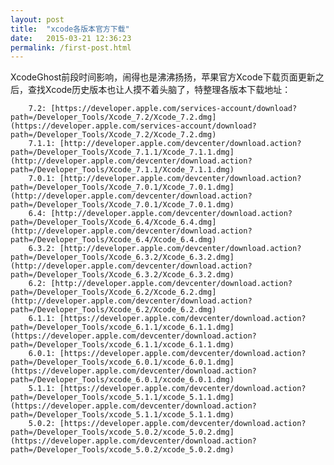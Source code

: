 ```yaml
---
layout: post
title:  "xcode各版本官方下载"
date:   2015-03-21 12:36:23
permalink: /first-post.html
---
```

XcodeGhost前段时间影响，闹得也是沸沸扬扬，苹果官方Xcode下载页面更新之后，查找Xcode历史版本也让人摸不着头脑了，特整理各版本下载地址：

    
        7.2: [https://developer.apple.com/services-account/download?path=/Developer_Tools/Xcode_7.2/Xcode_7.2.dmg](https://developer.apple.com/services-account/download?path=/Developer_Tools/Xcode_7.2/Xcode_7.2.dmg)
        7.1.1: [http://developer.apple.com/devcenter/download.action?path=/Developer_Tools/Xcode_7.1.1/Xcode_7.1.1.dmg](http://developer.apple.com/devcenter/download.action?path=/Developer_Tools/Xcode_7.1.1/Xcode_7.1.1.dmg)
        7.0.1: [http://developer.apple.com/devcenter/download.action?path=/Developer_Tools/Xcode_7.0.1/Xcode_7.0.1.dmg](http://developer.apple.com/devcenter/download.action?path=/Developer_Tools/Xcode_7.0.1/Xcode_7.0.1.dmg)
        6.4: [http://developer.apple.com/devcenter/download.action?path=/Developer_Tools/Xcode_6.4/Xcode_6.4.dmg](http://developer.apple.com/devcenter/download.action?path=/Developer_Tools/Xcode_6.4/Xcode_6.4.dmg)
        6.3.2: [http://developer.apple.com/devcenter/download.action?path=/Developer_Tools/Xcode_6.3.2/Xcode_6.3.2.dmg](http://developer.apple.com/devcenter/download.action?path=/Developer_Tools/Xcode_6.3.2/Xcode_6.3.2.dmg)
        6.2: [http://developer.apple.com/devcenter/download.action?path=/Developer_Tools/Xcode_6.2/Xcode_6.2.dmg](http://developer.apple.com/devcenter/download.action?path=/Developer_Tools/Xcode_6.2/Xcode_6.2.dmg)
        6.1.1: [https://developer.apple.com/devcenter/download.action?path=/Developer_Tools/xcode_6.1.1/xcode_6.1.1.dmg](https://developer.apple.com/devcenter/download.action?path=/Developer_Tools/xcode_6.1.1/xcode_6.1.1.dmg)
        6.0.1: [https://developer.apple.com/devcenter/download.action?path=/Developer_Tools/xcode_6.0.1/xcode_6.0.1.dmg](https://developer.apple.com/devcenter/download.action?path=/Developer_Tools/xcode_6.0.1/xcode_6.0.1.dmg)
        5.1.1: [https://developer.apple.com/devcenter/download.action?path=/Developer_Tools/xcode_5.1.1/xcode_5.1.1.dmg](https://developer.apple.com/devcenter/download.action?path=/Developer_Tools/xcode_5.1.1/xcode_5.1.1.dmg)
        5.0.2: [https://developer.apple.com/devcenter/download.action?path=/Developer_Tools/xcode_5.0.2/xcode_5.0.2.dmg](https://developer.apple.com/devcenter/download.action?path=/Developer_Tools/xcode_5.0.2/xcode_5.0.2.dmg)


